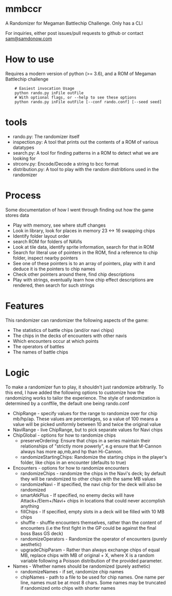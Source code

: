 # mmbccr
A Randomizer for Megaman Battlechip Challenge. Only has a CLI

For inquiries, either post issues/pull requests to github or contact
sam@samdonow.com

# How to use
 Requires a modern version of python (>= 3.6), and a ROM of Megaman Battlechip challenge
```
    # Easiest invocation Usage
    python rando.py inFile outFile
    # With optional flags, or --help to see these options
    python rando.py inFile outFile [--conf rando.conf] [--seed seed]
```
# tools
* rando.py: The randomizer itself
* inspection.py: A tool that prints out the contents of a ROM of various datatypes
* search.py: A tool for finding patterns in a ROM to detect what we are looking for
* strconv.py: Encode/Decode a string to bcc format
* distribution.py: A tool to play with the random distribtions used in the randomizer
# Process
Some documentation of how I went through finding out how the game stores data
* Play with memory, see where stuff changes
* Look in library, look for places in memory 23 <-> 16 swapping chips
* Identify folder layout order
* search ROM for folders of NAVIs
* Look at tile data, identify sprite information, search for that in ROM
* Search for literal use of pointers in the ROM, find a reference to chip folder, inspect nearby pointers
* See one of these pointers is to an array of pointers, play with it and deduce it is the pointers to chip names
* Check other pointers around there, find chip descriptions
* Play with strings, eventually learn how chip effect descriptions are rendered, then search for such strings

# Features
This randomizer can randomizer the following aspects of the game:

* The statistics of battle chips (and/or navi chips)
* The chips in the decks of encounters with other navis
* Which encounters occur at which points
* The operators of battles
* The names of battle chips

# Logic
To make a randomizer fun to play, it shouldn't just randomize arbitrarily. To this end, I have added the following options to customize how the randomizing works to tailor the experience. The style of randomization is determined by a conffile, the default one being rando.conf

* ChipRange - specify values for the range to randomize over for chip mb/hp/ap. These values are percentages, so a value of 100 means a value will be picked uniformly between 10 and twice the original value
* NaviRange - live ChipRange, but to pick separate values for Navi chips
* ChipGlobal - options for how to randomize chips
    * preserveOrdering: Ensure that chips in a series maintain their relationships of "strictly more powerly", e.g ensure that M-Cannon always has more ap,mb,and hp than Hi-Cannon.
    * randomizeStartingChips: Randomize the starting chips in the player's folder, like chips in an encounter (defaults to true)
* Encounters - options for how to randomize encounters
    * randomizeChips - randomize the chips in the Navi's deck; by default they will be randomized to other chips with the same MB values
    * randomizeNavi - If specified, the navi chip for the deck will also be randomized
    * smartAtkPlus - If specified, no enemy decks will have Attack+/Elem+/Navi+ chips in locations that could never accomplish anything
    * fillChips - If specified, empty slots in a deck will be filled with 10 MB chips
    * shuffle - shuffle encounters themselves, rather than  the content of encounters (i.e the first fight in the GP could be against the final boss Bass GS deck)
    * randomizeOperators - Randomize the operator of encounters (purely aesthetic)
    * upgradeChipParam - Rather than always exchange chips of equal MB, replace chips with MB of original + X, where X is a random variable following a Poisson distribution of the provided parameter.
* Names - Whether names should be randomized (purely asthetic)
    * randomizeNames - if set, randomize chip names
    * chipNames - path to a file to be used for chip names. One name per line, names must be at most 8 chars. Some names may be truncated if randomized onto chips with shorter names
